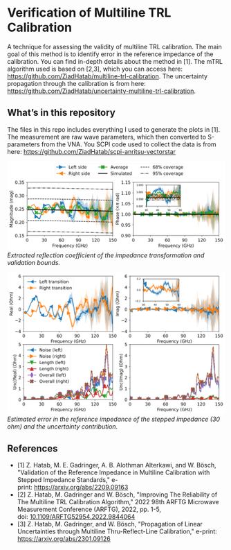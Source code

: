 # Verification of Multiline TRL Calibration

A technique for assessing the validity of multiline TRL calibration. The main goal of this method is to identify error in the reference impedance of the calibration. You can find in-depth details about the method in [1]. The mTRL algorithm used is based on [2,3], which you can access here: <https://github.com/ZiadHatab/multiline-trl-calibration>. The uncertainty propagation through the calibration is from here: <https://github.com/ZiadHatab/uncertainty-multiline-trl-calibration>.

## What’s in this repository

The files in this repo includes everything I used to generate the plots in [1]. The measurement are raw wave parameters, which then converted to S-parameters from the VNA. You SCPI code used to collect the data is from here: <https://github.com/ZiadHatab/scpi-anritsu-vectorstar>

![reflection coefficient](./images/impedance_mismatch_reflection.png)
*Extracted reflection coefficient of the impedance transformation and validation bounds.*

![impedance error](./images/impedance_error_stepped_impedance.png)
*Estimated error in the reference impedance of the stepped impedance (30 ohm) and the uncertainty contribution.*

## References

- [1] Z. Hatab, M. E. Gadringer, A. B. Alothman Alterkawi, and W. Bösch, "Validation of the Reference Impedance in Multiline Calibration with Stepped Impedance Standards," e-print: <https://arxiv.org/abs/2209.09163>
- [2] Z. Hatab, M. Gadringer and W. Bösch, "Improving The Reliability of The Multiline TRL Calibration Algorithm," 2022 98th ARFTG Microwave Measurement Conference (ARFTG), 2022, pp. 1-5, doi: [10.1109/ARFTG52954.2022.9844064](https://doi.org/10.1109/ARFTG52954.2022.9844064)
- [3] Z. Hatab, M. Gadringer, and W. Bösch, "Propagation of Linear Uncertainties through Multiline Thru-Reflect-Line Calibration," e-print: <https://arxiv.org/abs/2301.09126>